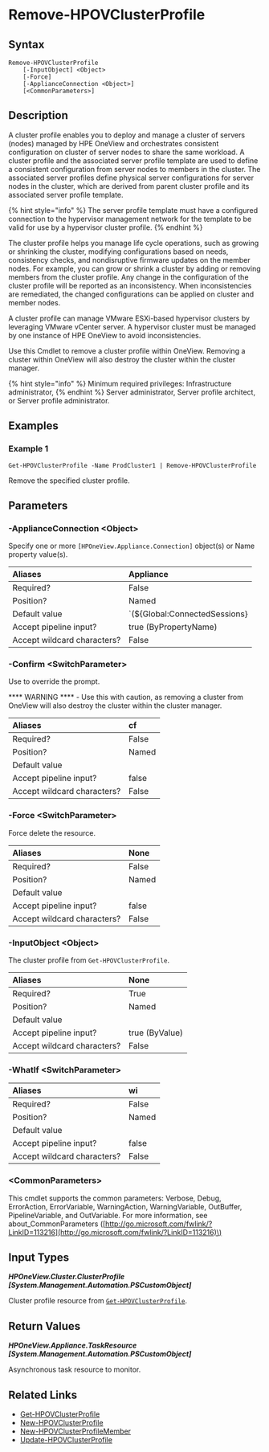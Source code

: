 ﻿---
description: Remove a cluster profile resource.
---

# Remove-HPOVClusterProfile

## Syntax

```text
Remove-HPOVClusterProfile
    [-InputObject] <Object>
    [-Force]
    [-ApplianceConnection <Object>]
    [<CommonParameters>]
```

## Description

A cluster profile enables you to deploy and manage a cluster of servers (nodes) managed by HPE OneView and orchestrates consistent configuration on cluster of server nodes to share the same workload.  A cluster profile and the associated server profile template are used to define a consistent configuration from server nodes to members in the cluster. The associated server profiles define physical server configurations for server nodes in the cluster, which are derived from parent cluster profile and its associated server profile template.

{% hint style="info" %}
The server profile template must have a configured connection to the hypervisor management network for the template to be valid for use by a hypervisor cluster profile.
{% endhint %}


The cluster profile helps you manage life cycle operations, such as growing or shrinking the cluster, modifying configurations based on needs, consistency checks, and nondisruptive firmware updates on the member nodes. For example, you can grow or shrink a cluster by adding or removing members from the cluster profile. Any change in the configuration of the cluster profile will be reported as an inconsistency. When inconsistencies are remediated, the changed configurations can be applied on cluster and member nodes.

A cluster profile can manage VMware ESXi-based hypervisor clusters by leveraging VMware vCenter server. A hypervisor cluster must be managed by one instance of HPE OneView to avoid inconsistencies.

Use this Cmdlet to remove a cluster profile within OneView.  Removing a cluster within OneView will also destroy the cluster within the cluster manager.

{% hint style="info" %}
Minimum required privileges: Infrastructure administrator,
{% endhint %}
 Server administrator, Server profile architect, or Server profile administrator.
## Examples

###  Example 1 

```text
Get-HPOVClusterProfile -Name ProdCluster1 | Remove-HPOVClusterProfile
```

Remove the specified cluster profile.

## Parameters

### -ApplianceConnection &lt;Object&gt;

Specify one or more `[HPOneView.Appliance.Connection]` object(s) or Name property value(s).

| Aliases | Appliance |
| :--- | :--- |
| Required? | False |
| Position? | Named |
| Default value | `(${Global:ConnectedSessions} | ? Default)` |
| Accept pipeline input? | true (ByPropertyName) |
| Accept wildcard characters? | False |

### -Confirm &lt;SwitchParameter&gt;

Use to override the prompt.

**** WARNING **** - Use this with caution, as removing a cluster from OneView will also destroy the cluster within the cluster manager.

| Aliases | cf |
| :--- | :--- |
| Required? | False |
| Position? | Named |
| Default value |  |
| Accept pipeline input? | false |
| Accept wildcard characters? | False |

### -Force &lt;SwitchParameter&gt;

Force delete the resource.

| Aliases | None |
| :--- | :--- |
| Required? | False |
| Position? | Named |
| Default value |  |
| Accept pipeline input? | false |
| Accept wildcard characters? | False |

### -InputObject &lt;Object&gt;

The cluster profile from `Get-HPOVClusterProfile`.

| Aliases | None |
| :--- | :--- |
| Required? | True |
| Position? | Named |
| Default value |  |
| Accept pipeline input? | true (ByValue) |
| Accept wildcard characters? | False |

### -WhatIf &lt;SwitchParameter&gt;



| Aliases | wi |
| :--- | :--- |
| Required? | False |
| Position? | Named |
| Default value |  |
| Accept pipeline input? | false |
| Accept wildcard characters? | False |

### &lt;CommonParameters&gt;

This cmdlet supports the common parameters: Verbose, Debug, ErrorAction, ErrorVariable, WarningAction, WarningVariable, OutBuffer, PipelineVariable, and OutVariable. For more information, see about\_CommonParameters \([http://go.microsoft.com/fwlink/?LinkID=113216](http://go.microsoft.com/fwlink/?LinkID=113216)\)

## Input Types

_**HPOneView.Cluster.ClusterProfile [System.Management.Automation.PSCustomObject]**_

Cluster profile resource from [`Get-HPOVClusterProfile`](get-hpovclusterprofile.md).

## Return Values

_**HPOneView.Appliance.TaskResource [System.Management.Automation.PSCustomObject]**_

Asynchronous task resource to monitor.

## Related Links

* [Get-HPOVClusterProfile](get-hpovclusterprofile.md)
* [New-HPOVClusterProfile](new-hpovclusterprofile.md)
* [New-HPOVClusterProfileMember](new-hpovclusterprofilemember.md)
* [Update-HPOVClusterProfile](update-hpovclusterprofile.md)
